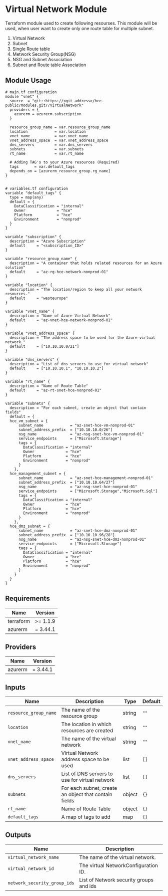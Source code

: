 # Virtual Network Module

Terraform module used to create following resourses. This module will be used, when  user want to create only one route table for multiple subnet.
1. Virtual Network
2. Subnet
3. Single Route table
4. Metwork Security Group(NSG)
5. NSG and Subnet Association
6. Subnet and Route table Association


## Module Usage

```hcl
# main.tf configuration
module "vnet" {
  source  = "git::https://<git_address>/hce-public/modules.git//VirtualNetwork"
  providers = {
    azurerm = azurerm.subscription
  }

  resource_group_name = var.resource_group_name
  location            = var.location
  vnet_name           = var.vnet_name
  vnet_address_space  = var.vnet_address_space
  dns_servers         = var.dns_servers
  subnets             = var.subnets
  rt_name             = var.rt_name
  
  # Adding TAG's to your Azure resources (Required)
  tags       = var.default_tags
  depends_on = [azurerm_resource_group.rg_name]
}

```

```hcl

# variables.tf configuration
variable "default_tags" {
  type = map(any)
  default = {
    DataClassification = "internal"
    Owner              = "hce"
    Platform           = "hce"
    Environment        = "nonprod"
  }
}

variable "subscription" {
  description = "Azure Subscription"
  default     = "<subscription_ID>"
}

variable "resource_group_name" {
  description = "A container that holds related resources for an Azure solution"
  default     = "az-rg-hce-network-nonprod-01"
}

variable "location" {
  description = "The location/region to keep all your network resources."
  default     = "westeurope"
}

variable "vnet_name" {
  description = "Name of Azure Virtual Network"
  default     = "az-vnet-hce-network-nonprod-01"
}

variable "vnet_address_space" {
  description = "The address space to be used for the Azure virtual network."
  default     = ["10.10.10.0/21"]
}

variable "dns_servers" {
  description = "List of dns servers to use for virtual network"
  default     = ["10.10.10.1", "10.10.10.2"]
}

variable "rt_name" {
  description = "Name of Route Table"
  default     = "az-rt-snet-hce-nonprod-01"
}

variable "subnets" {
  description = "For each subnet, create an object that contain fields"
  default = {
  hce_vm_subnet = {
      subnet_name            = "az-snet-hce-vm-nonprod-01"
      subnet_address_prefix  = ["10.10.10.0/26"]
      nsg_name               = "az-nsg-snet-hce-vm-nonprod-01"
      service_endpoints      = ["Microsoft.Storage"]
      tags = {
        DataClassification = "internal"
        Owner              = "hce"
        Platform           = "hce"
        Environment        = "nonprod"
      }
    },
  hce_management_subnet = {
      subnet_name            = "az-snet-hce-management-nonprod-01"
      subnet_address_prefix  = ["10.10.10.64/27"]
      nsg_name               = "az-nsg-snet-hce-nonprod-01"
      service_endpoints      = ["Microsoft.Storage","Microsoft.Sql"]
      tags = {
        DataClassification = "internal"
        Owner              = "hce"
        Platform           = "hce"
        Environment        = "nonprod"
      }
    },
  hce_dmz_subnet = {
      subnet_name            = "az-snet-hce-dmz-nonprod-01"
      subnet_address_prefix  = ["10.10.10.96/28"]
      nsg_name               = "az-nsg-snet-hce-dmz-nonprod-01"
      service_endpoints      = ["Microsoft.Storage"]
      tags = {
        DataClassification = "internal"
        Owner              = "hce"
        Platform           = "hce"
        Environment        = "nonprod"
      }
    }
  }
}
```

## Requirements

Name | Version
-----|--------
terraform | >= 1.1.9
azurerm | = 3.44.1

## Providers

| Name | Version |
|------|---------|
azurerm | = 3.44.1

## Inputs

Name | Description | Type | Default
---- | ----------- | ---- | -------
`resource_group_name` | The name of the resource group | string | `""`
`location`|The location in which resources are created| string | `""`
`vnet_name`|The name of the virtual network| string | `""`
`vnet_address_space`|Virtual Network address space to be used |list|`[]`
`dns_servers` | List of DNS servers to use for virtual network | list |`[]`
`subnets`|For each subnet, create an object that contain fields|object|`{}`
`rt_name`|Name of Route Table| object |`{}`
`default_tags`|A map of tags to add |map|`{}`

## Outputs

|Name | Description|
|---- | -----------|
`virtual_network_name` | The name of the virtual network.
`virtual_network_id` |The virtual NetworkConfiguration ID.
`network_security_group_ids`|List of Network security groups and ids
